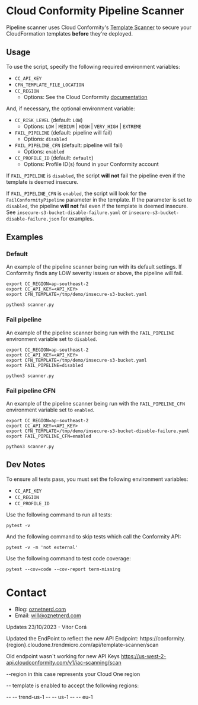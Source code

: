 # Cloud Conformity Pipeline Scanner

Pipeline scanner uses Cloud Conformity's [Template Scanner](https://www.cloudconformity.com/solutions/aws/cloudformation-template-scanner.html) to secure your CloudFormation templates **before** they're deployed.

## Usage

To use the script, specify the following required environment variables:
  * `CC_API_KEY`
  * `CFN_TEMPLATE_FILE_LOCATION`
  * `CC_REGION`
    * Options: See the Cloud Conformity [documentation](https://github.com/cloudconformity/documentation-api#endpoints)

And, if necessary, the optional environment variable:
  * `CC_RISK_LEVEL` (default: `LOW`)
    * Options: `LOW` | `MEDIUM` | `HIGH` | `VERY_HIGH` | `EXTREME`
  * `FAIL_PIPELINE` (default: pipeline will fail)
    * Options: `disabled`
  * `FAIL_PIPELINE_CFN` (default: pipeline will fail)
    * Options: `enabled`
  * `CC_PROFILE_ID` (default: `default`)
    * Options: Profile ID(s) found in your Conformity account     

If `FAIL_PIPELINE` is `disabled`, the script **will not** fail the pipeline even if the template is deemed insecure. 

If `FAIL_PIPELINE_CFN` is `enabled`, the script will look for the `FailConformityPipeline` parameter in the template. If the parameter is set to `disabled`, the pipeline **will not** fail even if the template is deemed insecure. See `insecure-s3-bucket-disable-failure.yaml` or `insecure-s3-bucket-disable-failure.json` for examples.

## Examples
### Default

An example of the pipeline scanner being run with its default settings. If Conformity finds any LOW severity issues or above, the pipeline will fail. 

```
export CC_REGION=ap-southeast-2
export CC_API_KEY=<API_KEY>
export CFN_TEMPLATE=/tmp/demo/insecure-s3-bucket.yaml

python3 scanner.py
```

### Fail pipeline

An example of the pipeline scanner being run with the `FAIL_PIPELINE` environment variable set to `disabled`.

```
export CC_REGION=ap-southeast-2
export CC_API_KEY=<API_KEY>
export CFN_TEMPLATE=/tmp/demo/insecure-s3-bucket.yaml
export FAIL_PIPELINE=disabled

python3 scanner.py
```

### Fail pipeline CFN

An example of the pipeline scanner being run with the `FAIL_PIPELINE_CFN` environment variable set to `enabled`. 

```
export CC_REGION=ap-southeast-2
export CC_API_KEY=<API_KEY>
export CFN_TEMPLATE=/tmp/demo/insecure-s3-bucket-disable-failure.yaml
export FAIL_PIPELINE_CFN=enabled

python3 scanner.py
```

## Dev Notes

To ensure all tests pass, you must set the following environment variables:
 
 * `CC_API_KEY`
 * `CC_REGION`
 * `CC_PROFILE_ID`

Use the following command to run all tests:

```
pytest -v
```

And the following command to skip tests which call the Conformity API:

```
pytest -v -m 'not external' 
```

Use the following command to test code coverage:

```
pytest --cov=code --cov-report term-missing
```

# Contact

* Blog: [oznetnerd.com](https://oznetnerd.com)
* Email: will@oznetnerd.com


Updates 23/10/2023 - Vitor Corá

Updated the EndPoint to reflect the new API Endpoint:
https://conformity.{region}.cloudone.trendmicro.com/api/template-scanner/scan

Old endpoint wasn`t working for new API Keys
https://us-west-2-api.cloudconformity.com/v1/iac-scanning/scan

--region in this case represents your Cloud One region

-- template is enabled to accept the following regions:

-- -- trend-us-1
-- -- us-1
-- -- eu-1
